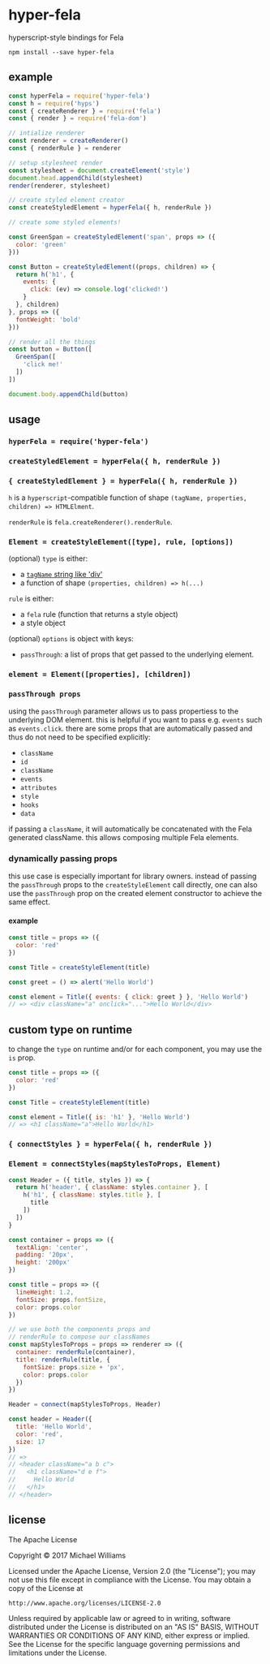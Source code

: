# hyper-fela

hyperscript-style bindings for Fela

```shell
npm install --save hyper-fela
```

## example

```js
const hyperFela = require('hyper-fela')
const h = require('hyps')
const { createRenderer } = require('fela')
const { render } = require('fela-dom')

// intialize renderer
const renderer = createRenderer()
const { renderRule } = renderer

// setup stylesheet render
const stylesheet = document.createElement('style')
document.head.appendChild(stylesheet)
render(renderer, stylesheet)

// create styled element creator
const createStyledElement = hyperFela({ h, renderRule })

// create some styled elements!

const GreenSpan = createStyledElement('span', props => ({
  color: 'green'
}))

const Button = createStyledElement((props, children) => {
  return h('h1', {
    events: {
      click: (ev) => console.log('clicked!')
    }
  }, children)
}, props => ({
  fontWeight: 'bold'
}))

// render all the things
const button = Button([
  GreenSpan([
    'click me!'
  ])
])

document.body.appendChild(button)
```

## usage

### `hyperFela = require('hyper-fela')`

### `createStyledElement = hyperFela({ h, renderRule })`
### `{ createStyledElement } = hyperFela({ h, renderRule })`

`h` is a `hyperscript`-compatible function of shape `(tagName, properties, children) => HTMLElment`.

`renderRule` is `fela.createRenderer().renderRule`.

### `Element = createStyleElement([type], rule, [options])`

(optional) `type` is either:

- a [`tagName` string like 'div'](https://developer.mozilla.org/en-US/docs/Web/API/Element/tagName)
- a function of shape `(properties, children) => h(...)`

`rule` is either:

- a `fela` rule (function that returns a style object)
- a style object

(optional) `options` is object with keys:

- `passThrough`: a list of props that get passed to the underlying element.

### `element = Element([properties], [children])`

### `passThrough props`

using the `passThrough` parameter allows us to pass propertiess to the underlying DOM element. this is helpful if you want to pass e.g. `events` such as `events.click`. there are some props that are automatically passed and thus do not need to be specified explicitly:

- `className`
- `id`
- `className`
- `events`
- `attributes`
- `style`
- `hooks`
- `data`

if passing a `className`, it will automatically be concatenated with the Fela generated className. this allows composing multiple Fela elements.

### dynamically passing props

this use case is especially important for library owners. instead of passing the `passThrough` props to the `createStyleElement` call directly, one can also use the `passThrough` prop on the created element constructor to achieve the same effect.

#### example

```js
const title = props => ({
  color: 'red'
})

const Title = createStyleElement(title)

const greet = () => alert('Hello World')

const element = Title({ events: { click: greet } }, 'Hello World')
// => <div className="a" onclick="...">Hello World</div>
```

## custom type on runtime

to change the `type` on runtime and/or for each component, you may use the `is` prop.

```js
const title = props => ({
  color: 'red'
})

const Title = createStyleElement(title)

const element = Title({ is: 'h1' }, 'Hello World')
// => <h1 className="a">Hello World</h1>
```

### `{ connectStyles } = hyperFela({ h, renderRule })`

### `Element = connectStyles(mapStylesToProps, Element)`

```js
const Header = ({ title, styles }) => {
  return h('header', { className: styles.container }, [
    h('h1', { className: styles.title }, [
      title
    ])
  ])
}

const container = props => ({
  textAlign: 'center',
  padding: '20px',
  height: '200px'
})

const title = props => ({
  lineHeight: 1.2,
  fontSize: props.fontSize,
  color: props.color
})

// we use both the components props and
// renderRule to compose our classNames
const mapStylesToProps = props => renderer => ({
  container: renderRule(container),
  title: renderRule(title, {
    fontSize: props.size + 'px',
    color: props.color
  })
})

Header = connect(mapStylesToProps, Header)

const header = Header({
  title: 'Hello World',
  color: 'red',
  size: 17
})
// =>
// <header className="a b c">
//   <h1 className="d e f">
//     Hello World
//   </h1>
// </header>
```

## license

The Apache License

Copyright &copy; 2017 Michael Williams

Licensed under the Apache License, Version 2.0 (the "License");
you may not use this file except in compliance with the License.
You may obtain a copy of the License at

    http://www.apache.org/licenses/LICENSE-2.0

Unless required by applicable law or agreed to in writing, software
distributed under the License is distributed on an "AS IS" BASIS,
WITHOUT WARRANTIES OR CONDITIONS OF ANY KIND, either express or implied.
See the License for the specific language governing permissions and
limitations under the License.
